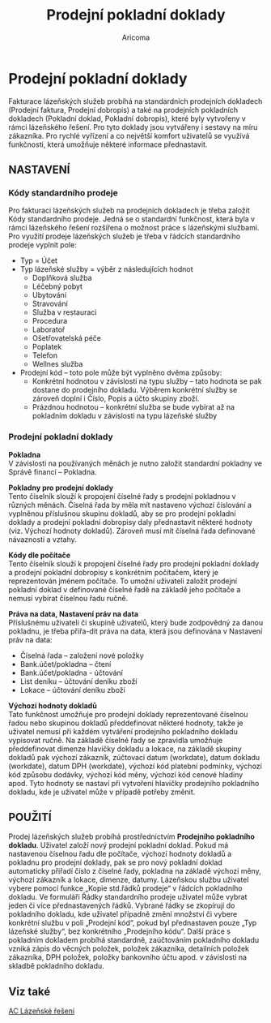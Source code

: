 ﻿---
    title: "Prodejní pokladní doklady"
    author: Aricoma
    ms.date: 04/30/2018
    ms.topic: article
    ms.prod: dynamics-nav-2017
    ms.contentlocale: cs-cz
    ms.lasthandoff: 04/30/2018
---

# Prodejní pokladní doklady

Fakturace lázeňských služeb probíhá na standardních prodejních dokladech (Prodejní faktura, Prodejní dobropis) a také na prodejních pokladních dokladech (Pokladní doklad, Pokladní dobropis), které byly vytvořeny v rámci lázeňského řešení. Pro tyto doklady jsou vytvářeny i sestavy na míru zákazníka. Pro rychlé vyřízení a co největší komfort uživatelů se využívá funkčnosti, která umožňuje některé informace přednastavit. 

## NASTAVENÍ
### Kódy standardního prodeje
Pro fakturaci lázeňských služeb na prodejních dokladech je třeba založit Kódy standardního prodeje. Jedná se o standardní funkčnost, která byla v rámci lázeňského řešení rozšířena o možnost práce s lázeňskými službami. 
Pro využití prodeje lázeňských služeb je třeba v řádcích standardního prodeje vyplnit pole:
-	Typ = Účet
-	Typ lázeňské služby = výběr z následujících hodnot
	- 	Doplňková služba
	- 	Léčebný pobyt
	- 	Ubytování
	- 	Stravování
	- 	Služba v restauraci
	- 	Procedura
	- 	Laboratoř
	- 	Ošetřovatelská péče
	- 	Poplatek
	- 	Telefon
	- 	Wellnes služba
-	Prodejní kód – toto pole může být vyplněno dvěma způsoby:
	- 	Konkrétní hodnotou v závislosti na typu služby – tato hodnota se pak dostane do prodejního dokladu. Výběrem konkrétní služby se zároveň doplní i Číslo, Popis a účto skupiny zboží.
	- 	Prázdnou hodnotou – konkrétní služba se bude vybírat až na pokladním dokladu v závislosti na typu lázeňské služby

### Prodejní pokladní doklady
**Pokladna**  
V závislosti na používaných měnách je nutno založit standardní pokladny ve Správě financí – Pokladna.

**Pokladny pro prodejní doklady**  
Tento číselník slouží k propojení číselné řady s prodejní pokladnou v různých měnách. Číselná řada by měla mít nastaveno výchozí číslování a vyplněnou příslušnou skupinu dokladů, aby se pro prodejní pokladní doklady a prodejní pokladní dobropisy daly přednastavit některé hodnoty (viz. Výchozí hodnoty dokladů). Zároveň musí mít číselná řada definované návaznosti a vztahy.

**Kódy dle počítače**  
Tento číselník slouží k propojení číselné řady pro prodejní pokladní doklady a prodejní pokladní dobropisy s konkrétním počítačem, který je reprezentován jménem počítače. To umožní uživateli založit prodejní pokladní doklad v definované číselné řadě na základě jeho počítače a nemusí vybírat číselnou řadu ručně.

**Práva na data, Nastavení práv na data**  
Příslušnému uživateli či skupině uživatelů, který bude zodpovědný za danou pokladnu, je třeba přiřa-dit práva na data, která jsou definována v Nastavení práv na data:
-	Číselná řada – založení nové položky
-	Bank.účet/pokladna – čtení
-	Bank.účet/pokladna - účtování
-	List deníku – účtování deníku zboží
-	Lokace – účtování deníku zboží

**Výchozí hodnoty dokladů**  
Tato funkčnost umožňuje pro prodejní doklady reprezentované číselnou řadou nebo skupinou dokladů předdefinovat některé hodnoty, takže je uživatel nemusí při každém vytváření prodejního pokladního dokladu vypisovat ručně.
Na základě číselné řady se zpravidla umožňuje předdefinovat dimenze hlavičky dokladu a lokace, na základě skupiny dokladů pak výchozí zákazník, zúčtovací datum (workdate), datum dokladu (workdate), datum DPH (workdate), výchozí kód platební podmínky, výchozí kód způsobu dodávky, výchozí kód měny, výchozí kód cenové hladiny apod.
Tyto hodnoty se nastaví při vytvoření hlavičky prodejního pokladního dokladu, kde je uživatel může v případě potřeby změnit.

## POUŽITÍ
Prodej lázeňských služeb probíhá prostřednictvím **Prodejního pokladního dokladu**. Uživatel založí nový prodejní pokladní doklad. Pokud má nastavenou číselnou řadu dle počítače, výchozí hodnoty dokladů  a pokladnu pro prodejní doklady, pak se pro nový pokladní doklad automaticky přiřadí číslo z číselné řady, pokladna na základě výchozí měny, výchozí zákazník a lokace, dimenze, datumy.
Lázeňskou službu uživatel vybere pomocí funkce „Kopie std.řádků prodeje“ v řádcích pokladního dokladu. Ve formuláři Řádky standardního prodeje uživatel může vybrat jeden či více přednastavených řádků. Vybrané řádky se zkopírují do pokladního dokladu, kde uživatel případně změní množství či vybere konkrétní službu v poli „Prodejní kód“, pokud byl přednastaven pouze „Typ lázeňské služby“, bez konkrétního „Prodejního kódu“.
Další práce s pokladním dokladem probíhá standardně, zaúčtováním pokladního dokladu vzniká zápis do věcných položek, položek zákazníka, detailních položek zákazníka, DPH položek, položky bankovního účtu apod. v závislosti na skladbě pokladního dokladu. 


## <a name="see-also"></a>Viz také
[AC Lázeňské řešení](ac-spa-solution.md)